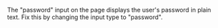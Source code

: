 The "password" input on the page displays the user's password in plain text. Fix this by changing the input type to "password".